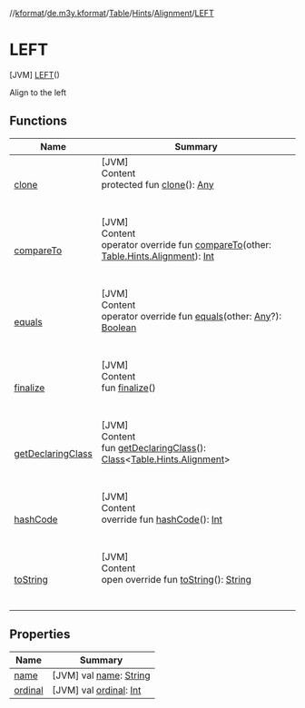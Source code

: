 //[kformat](../../../../../index.md)/[de.m3y.kformat](../../../../index.md)/[Table](../../../index.md)/[Hints](../../index.md)/[Alignment](../index.md)/[LEFT](index.md)



# LEFT  
 [JVM] [LEFT](index.md)()  


Align to the left

   


## Functions  
  
|  Name|  Summary| 
|---|---|
| <a name="kotlin/Enum/clone/#/PointingToDeclaration/"></a>[clone](../../-key/-prefix/index.md#%5Bkotlin%2FEnum%2Fclone%2F%23%2FPointingToDeclaration%2F%5D%2FFunctions%2F-754127688)| <a name="kotlin/Enum/clone/#/PointingToDeclaration/"></a>[JVM]  <br>Content  <br>protected fun [clone](../../-key/-prefix/index.md#%5Bkotlin%2FEnum%2Fclone%2F%23%2FPointingToDeclaration%2F%5D%2FFunctions%2F-754127688)(): [Any](https://kotlinlang.org/api/latest/jvm/stdlib/kotlin/-any/index.html)  <br><br><br>
| <a name="kotlin/Enum/compareTo/#de.m3y.kformat.Table.Hints.Alignment/PointingToDeclaration/"></a>[compareTo](../-r-i-g-h-t/index.md#%5Bkotlin%2FEnum%2FcompareTo%2F%23de.m3y.kformat.Table.Hints.Alignment%2FPointingToDeclaration%2F%5D%2FFunctions%2F-754127688)| <a name="kotlin/Enum/compareTo/#de.m3y.kformat.Table.Hints.Alignment/PointingToDeclaration/"></a>[JVM]  <br>Content  <br>operator override fun [compareTo](../-r-i-g-h-t/index.md#%5Bkotlin%2FEnum%2FcompareTo%2F%23de.m3y.kformat.Table.Hints.Alignment%2FPointingToDeclaration%2F%5D%2FFunctions%2F-754127688)(other: [Table.Hints.Alignment](../index.md)): [Int](https://kotlinlang.org/api/latest/jvm/stdlib/kotlin/-int/index.html)  <br><br><br>
| <a name="kotlin/Enum/equals/#kotlin.Any?/PointingToDeclaration/"></a>[equals](../../-key/-prefix/index.md#%5Bkotlin%2FEnum%2Fequals%2F%23kotlin.Any%3F%2FPointingToDeclaration%2F%5D%2FFunctions%2F-754127688)| <a name="kotlin/Enum/equals/#kotlin.Any?/PointingToDeclaration/"></a>[JVM]  <br>Content  <br>operator override fun [equals](../../-key/-prefix/index.md#%5Bkotlin%2FEnum%2Fequals%2F%23kotlin.Any%3F%2FPointingToDeclaration%2F%5D%2FFunctions%2F-754127688)(other: [Any](https://kotlinlang.org/api/latest/jvm/stdlib/kotlin/-any/index.html)?): [Boolean](https://kotlinlang.org/api/latest/jvm/stdlib/kotlin/-boolean/index.html)  <br><br><br>
| <a name="kotlin/Enum/finalize/#/PointingToDeclaration/"></a>[finalize](../../-key/-prefix/index.md#%5Bkotlin%2FEnum%2Ffinalize%2F%23%2FPointingToDeclaration%2F%5D%2FFunctions%2F-754127688)| <a name="kotlin/Enum/finalize/#/PointingToDeclaration/"></a>[JVM]  <br>Content  <br>fun [finalize](../../-key/-prefix/index.md#%5Bkotlin%2FEnum%2Ffinalize%2F%23%2FPointingToDeclaration%2F%5D%2FFunctions%2F-754127688)()  <br><br><br>
| <a name="kotlin/Enum/getDeclaringClass/#/PointingToDeclaration/"></a>[getDeclaringClass](../../-key/-prefix/index.md#%5Bkotlin%2FEnum%2FgetDeclaringClass%2F%23%2FPointingToDeclaration%2F%5D%2FFunctions%2F-754127688)| <a name="kotlin/Enum/getDeclaringClass/#/PointingToDeclaration/"></a>[JVM]  <br>Content  <br>fun [getDeclaringClass](../../-key/-prefix/index.md#%5Bkotlin%2FEnum%2FgetDeclaringClass%2F%23%2FPointingToDeclaration%2F%5D%2FFunctions%2F-754127688)(): [Class](https://docs.oracle.com/javase/8/docs/api/java/lang/Class.html)<[Table.Hints.Alignment](../index.md)>  <br><br><br>
| <a name="kotlin/Enum/hashCode/#/PointingToDeclaration/"></a>[hashCode](../../-key/-prefix/index.md#%5Bkotlin%2FEnum%2FhashCode%2F%23%2FPointingToDeclaration%2F%5D%2FFunctions%2F-754127688)| <a name="kotlin/Enum/hashCode/#/PointingToDeclaration/"></a>[JVM]  <br>Content  <br>override fun [hashCode](../../-key/-prefix/index.md#%5Bkotlin%2FEnum%2FhashCode%2F%23%2FPointingToDeclaration%2F%5D%2FFunctions%2F-754127688)(): [Int](https://kotlinlang.org/api/latest/jvm/stdlib/kotlin/-int/index.html)  <br><br><br>
| <a name="kotlin/Enum/toString/#/PointingToDeclaration/"></a>[toString](../../-key/-prefix/index.md#%5Bkotlin%2FEnum%2FtoString%2F%23%2FPointingToDeclaration%2F%5D%2FFunctions%2F-754127688)| <a name="kotlin/Enum/toString/#/PointingToDeclaration/"></a>[JVM]  <br>Content  <br>open override fun [toString](../../-key/-prefix/index.md#%5Bkotlin%2FEnum%2FtoString%2F%23%2FPointingToDeclaration%2F%5D%2FFunctions%2F-754127688)(): [String](https://kotlinlang.org/api/latest/jvm/stdlib/kotlin/-string/index.html)  <br><br><br>


## Properties  
  
|  Name|  Summary| 
|---|---|
| <a name="de.m3y.kformat/Table.Hints.Alignment.LEFT/name/#/PointingToDeclaration/"></a>[name](name.md)| <a name="de.m3y.kformat/Table.Hints.Alignment.LEFT/name/#/PointingToDeclaration/"></a> [JVM] val [name](name.md): [String](https://kotlinlang.org/api/latest/jvm/stdlib/kotlin/-string/index.html)   <br>
| <a name="de.m3y.kformat/Table.Hints.Alignment.LEFT/ordinal/#/PointingToDeclaration/"></a>[ordinal](ordinal.md)| <a name="de.m3y.kformat/Table.Hints.Alignment.LEFT/ordinal/#/PointingToDeclaration/"></a> [JVM] val [ordinal](ordinal.md): [Int](https://kotlinlang.org/api/latest/jvm/stdlib/kotlin/-int/index.html)   <br>

